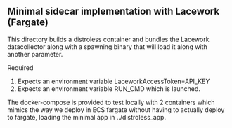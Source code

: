 ## Minimal sidecar implementation with Lacework (Fargate)

This directory builds a distroless container and bundles the Lacework datacollector
along with a spawning binary that will load it along with another parameter.

Required
1. Expects an environment variable LaceworkAccessToken=API_KEY
2. Expects an environment variable RUN_CMD which is launched.

The docker-compose is provided to test locally with 2 containers which mimics
the way we deploy in ECS fargate without having to actually deploy to fargate, loading
the minimal app in ../distroless_app.
